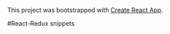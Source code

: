 This project was bootstrapped with [Create React App](https://github.com/facebookincubator/create-react-app).

#React-Redux snippets
